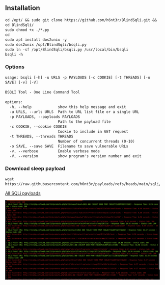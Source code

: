 ## Installation
```
cd /opt/ && sudo git clone https://github.com/h6nt3r/BlindSqli.git && cd BlindSqli/
sudo chmod +x ./*.py
cd
sudo apt install dos2unix -y
sudo dos2unix /opt/BlindSqli/bsqli.py
sudo ln -sf /opt/BlindSqli/bsqli.py /usr/local/bin/bsqli
bsqli -h
```
### Options
```
usage: bsqli [-h] -u URLS -p PAYLOADS [-c COOKIE] [-t THREADS] [-o SAVE] [-v] [-V]

BSQLI Tool - One Line Command Tool

options:
  -h, --help            show this help message and exit
  -u URLS, --urls URLS  Path to URL list file or a single URL
  -p PAYLOADS, --payloads PAYLOADS
                        Path to the payload file
  -c COOKIE, --cookie COOKIE
                        Cookie to include in GET request
  -t THREADS, --threads THREADS
                        Number of concurrent threads (0-10)
  -o SAVE, --save SAVE  Filename to save vulnerable URLs
  -v, --verbose         Enable verbose mode
  -V, --version         show program's version number and exit
```
### Download sleep payload
```
wget https://raw.githubusercontent.com/h6nt3r/payloads/refs/heads/main/sqli/xor.txt
```
<a href="https://github.com/h6nt3r/payloads/tree/main/sqli">All SQLi payloads</a>

![multi-parameter](multi-parameter.png)
